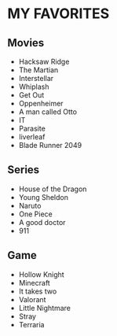 # MY FAVORITES
## Movies
- Hacksaw Ridge
- The Martian
- Interstellar
- Whiplash
- Get Out
- Oppenheimer
- A man called Otto
- IT
- Parasite
- liverleaf
- Blade Runner 2049

## Series
- House of the Dragon
- Young Sheldon
- Naruto
- One Piece
- A good doctor
- 911

## Game
- Hollow Knight
- Minecraft
- It takes two
- Valorant
- Little Nightmare
- Stray
- Terraria

